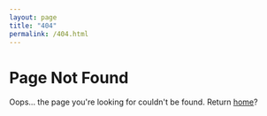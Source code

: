 ```yaml
---
layout: page
title: "404"
permalink: /404.html
---
```


Page Not Found
==============

Oops... the page you're looking for couldn't be found. Return
[home](https://aliseandblake.com/)?
